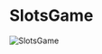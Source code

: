 # SlotsGame

![SlotsGame](https://user-images.githubusercontent.com/74820307/199414366-d5bbf6ce-bb97-420c-989d-19b2613d3b7b.gif)

